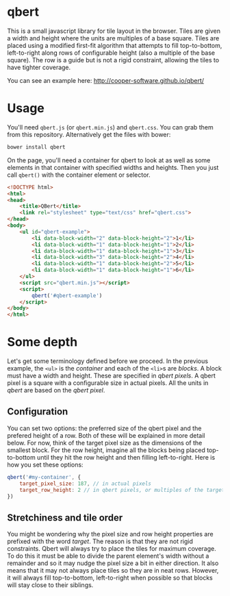 # qbert

This is a small javascript library for tile layout in the browser. Tiles are given a width and height where the units are multiples of a base square. Tiles are placed using a modified first-fit algorithm that attempts to fill top-to-bottom, left-to-right along rows of configurable height (also a multiple of the base square). The row is a guide but is not a rigid constraint, allowing the tiles to have tighter coverage.

You can see an example here: <http://cooper-software.github.io/qbert/>

# Usage

You'll need `qbert.js` (or `qbert.min.js`) and `qbert.css`. You can grab them from this repository. Alternatively get the files with bower:

```sh
bower install qbert
```

On the page, you'll need a container for qbert to look at as well as some elements in that container with specified widths and heights. Then you just call `qbert()` with the container element or selector.

```html
<!DOCTYPE html>
<html>
<head>
    <title>QBert</title>
    <link rel="stylesheet" type="text/css" href="qbert.css">
</head>
<body>
    <ul id="qbert-example">
        <li data-block-width="2" data-block-height="2">1</li>
        <li data-block-width="1" data-block-height="1">2</li>
        <li data-block-width="1" data-block-height="1">3</li>
        <li data-block-width="3" data-block-height="2">4</li>
        <li data-block-width="1" data-block-height="2">5</li>
        <li data-block-width="1" data-block-height="1">6</li>
    </ul>
    <script src="qbert.min.js"></script>
    <script>
        qbert('#qbert-example')
    </script>
</body>
</html>
```

# Some depth

Let's get some terminology defined before we proceed. In the previous example, the `<ul>` is the *container* and each of the `<li>`s are *blocks*. A block must have a width and height. These are specified in *qbert pixels*. A qbert pixel is a square with a configurable size in actual pixels. All the units in *qbert* are based on the *qbert pixel*.

## Configuration

You can set two options: the preferred size of the qbert pixel and the prefered height of a row. Both of these will be explained in more detail below. For now, think of the target pixel size as the dimensions of the smallest block. For the row height, imagine all the blocks being placed top-to-bottom until they hit the row height and then filling left-to-right. Here is how you set these options:

```js
qbert('#my-container', {
    target_pixel_size: 187, // in actual pixels
    target_row_height: 2 // in qbert pixels, or multiples of the target pixel size
})
```

## Stretchiness and tile order

You might be wondering why the pixel size and row height properties are prefixed with the word *target*. The reason is that they are not rigid constraints. Qbert will always try to place the tiles for maximum coverage. To do this it must be able to divide the parent element's width without a remainder and so it may nudge the pixel size a bit in either direction. It also means that it may not always place tiles so they are in neat rows. However, it will always fill top-to-bottom, left-to-right when possible so that blocks will stay close to their siblings.
